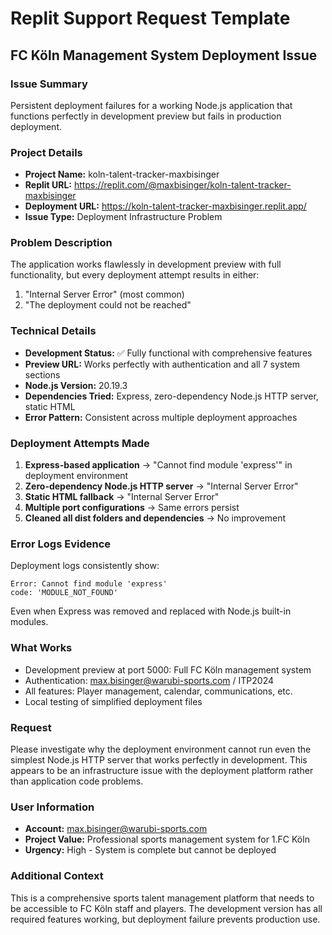 # Replit Support Request Template
## FC Köln Management System Deployment Issue

### Issue Summary
Persistent deployment failures for a working Node.js application that functions perfectly in development preview but fails in production deployment.

### Project Details
- **Project Name:** koln-talent-tracker-maxbisinger
- **Replit URL:** https://replit.com/@maxbisinger/koln-talent-tracker-maxbisinger
- **Deployment URL:** https://koln-talent-tracker-maxbisinger.replit.app/
- **Issue Type:** Deployment Infrastructure Problem

### Problem Description
The application works flawlessly in development preview with full functionality, but every deployment attempt results in either:
1. "Internal Server Error" (most common)
2. "The deployment could not be reached"

### Technical Details
- **Development Status:** ✅ Fully functional with comprehensive features
- **Preview URL:** Works perfectly with authentication and all 7 system sections
- **Node.js Version:** 20.19.3
- **Dependencies Tried:** Express, zero-dependency Node.js HTTP server, static HTML
- **Error Pattern:** Consistent across multiple deployment approaches

### Deployment Attempts Made
1. **Express-based application** → "Cannot find module 'express'" in deployment environment
2. **Zero-dependency Node.js HTTP server** → "Internal Server Error"
3. **Static HTML fallback** → "Internal Server Error"
4. **Multiple port configurations** → Same errors persist
5. **Cleaned all dist folders and dependencies** → No improvement

### Error Logs Evidence
Deployment logs consistently show:
```
Error: Cannot find module 'express'
code: 'MODULE_NOT_FOUND'
```
Even when Express was removed and replaced with Node.js built-in modules.

### What Works
- Development preview at port 5000: Full FC Köln management system
- Authentication: max.bisinger@warubi-sports.com / ITP2024
- All features: Player management, calendar, communications, etc.
- Local testing of simplified deployment files

### Request
Please investigate why the deployment environment cannot run even the simplest Node.js HTTP server that works perfectly in development. This appears to be an infrastructure issue with the deployment platform rather than application code problems.

### User Information
- **Account:** max.bisinger@warubi-sports.com
- **Project Value:** Professional sports management system for 1.FC Köln
- **Urgency:** High - System is complete but cannot be deployed

### Additional Context
This is a comprehensive sports talent management platform that needs to be accessible to FC Köln staff and players. The development version has all required features working, but deployment failure prevents production use.
